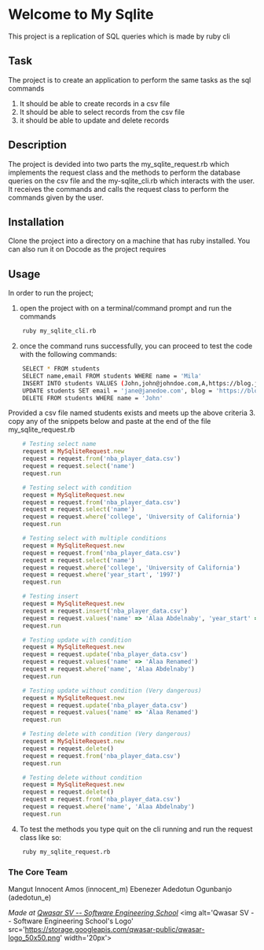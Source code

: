# Welcome to My Sqlite
This project is a replication of SQL queries which is made by ruby cli 

## Task
The project is to create an application to perform the same tasks as the sql commands
1. It should be able to create records in a csv file
2. It should be able to select records from the csv file
3. it should be able to update and delete records

## Description
The project is devided into two parts the my_sqlite_request.rb which implements the request class and the methods to perform the database 
queries on the csv file and the my-sqlite_cli.rb which interacts with the user. It receives the commands and calls the request class to perform the commands given by the user.

## Installation
Clone the project into a directory on a machine that has ruby installed. You can also run it on Docode as the project requires

## Usage
In order to run the project; 
1. open the project with on a terminal/command prompt and run the commands 
```bash
    ruby my_sqlite_cli.rb

```
2. once the command runs successfully, you can proceed to test the code with the following commands:

```bash
    SELECT * FROM students
    SELECT name,email FROM students WHERE name = 'Mila'
    INSERT INTO students VALUES (John,john@johndoe.com,A,https://blog.johndoe.com)
    UPDATE students SET email = 'jane@janedoe.com', blog = 'https://blog.janedoe.com' WHERE name = 'Mila'
    DELETE FROM students WHERE name = 'John'
```
Provided a csv file named students exists and meets up the above criteria
3. copy any of the snippets below and paste at the end of the file my_sqlite_request.rb
```ruby
    # Testing select name
    request = MySqliteRequest.new
    request = request.from('nba_player_data.csv')
    request = request.select('name')
    request.run

    # Testing select with condition
    request = MySqliteRequest.new
    request = request.from('nba_player_data.csv')
    request = request.select('name')
    request = request.where('college', 'University of California')
    request.run

    # Testing select with multiple conditions
    request = MySqliteRequest.new
    request = request.from('nba_player_data.csv')
    request = request.select('name')
    request = request.where('college', 'University of California')
    request = request.where('year_start', '1997')
    request.run

    # Testing insert
    request = MySqliteRequest.new
    request = request.insert('nba_player_data.csv')
    request = request.values('name' => 'Alaa Abdelnaby', 'year_start' => '1991', 'year_end' => '1995', 'position' => 'F-C', 'height' => '6-10', 'weight' => '240', 'birth_date' => "June 24, 1968", 'college' => 'Duke University')
    request.run

    # Testing update with condition
    request = MySqliteRequest.new
    request = request.update('nba_player_data.csv')
    request = request.values('name' => 'Alaa Renamed')
    request = request.where('name', 'Alaa Abdelnaby')
    request.run

    # Testing update without condition (Very dangerous)
    request = MySqliteRequest.new
    request = request.update('nba_player_data.csv')
    request = request.values('name' => 'Alaa Renamed')
    request.run

    # Testing delete with condition (Very dangerous)
    request = MySqliteRequest.new
    request = request.delete()
    request = request.from('nba_player_data.csv')
    request.run

    # Testing delete without condition
    request = MySqliteRequest.new
    request = request.delete()
    request = request.from('nba_player_data.csv')
    request = request.where('name', 'Alaa Abdelnaby')
    request.run

```

4. To test the methods you type quit on the cli running and run the request class like so:
```bash
    ruby my_sqlite_request.rb

```


### The Core Team
Mangut Innocent Amos (innocent_m)
Ebenezer Adedotun Ogunbanjo (adedotun_e)

<span><i>Made at <a href='https://qwasar.io'>Qwasar SV -- Software Engineering School</a></i></span>
<span><img alt='Qwasar SV -- Software Engineering School's Logo' src='https://storage.googleapis.com/qwasar-public/qwasar-logo_50x50.png' width='20px'></span>
